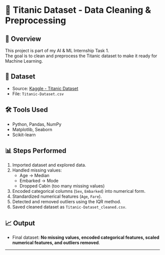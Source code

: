 # 🚢 Titanic Dataset - Data Cleaning & Preprocessing

## 📌 Overview
This project is part of my AI & ML Internship Task 1.  
The goal is to clean and preprocess the Titanic dataset to make it ready for Machine Learning.

## 📂 Dataset
- Source: [Kaggle - Titanic Dataset](https://www.kaggle.com/datasets/yasserh/titanic-dataset)
- File: `Titanic-Dataset.csv`

## 🛠 Tools Used
- Python, Pandas, NumPy
- Matplotlib, Seaborn
- Scikit-learn

## 📊 Steps Performed
1. Imported dataset and explored data.
2. Handled missing values:
   - Age → Median
   - Embarked → Mode
   - Dropped Cabin (too many missing values)
3. Encoded categorical columns (`Sex`, `Embarked`) into numerical form.
4. Standardized numerical features (`Age`, `Fare`).
5. Detected and removed outliers using the IQR method.
6. Saved cleaned dataset as `Titanic-Dataset_cleaned.csv`.

## 📈 Output
- Final dataset: **No missing values, encoded categorical features, scaled numerical features, and outliers removed**.

---

